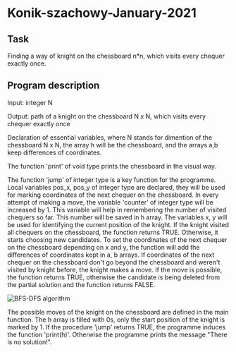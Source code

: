 # Konik-szachowy-January-2021
## Task
Finding a way of knight on the chessboard n*n, which visits every chequer exactly once.

## Program description
Input: integer N

Output: path of a knight on the chessboard N x N, which visits every chequer exactly once

Declaration of essential variables, where N stands for dimention of the chessboard N x N, the array h will be the chessboard, and the arrays a,b keep differences of coordinates.

The function 'print' of void type prints the chessboard in the visual way.

The function 'jump' of integer type is a key function for the programme. Local variables pos_x, pos_y of integer type are declared, they will be used for marking coordinates of the next chequer on the chessboard. In every attempt of making a move, the variable 'counter' of integer type will be increased by 1. This variable will help in remembering the number of visited chequers so far. This number will be saved in h array. The variables x, y will be used for identifying the current position of the knight. If the knight visited all chequers on the chessboard, the function returns TRUE. Otherwise, it starts choosing new candidates. To set the coordinates of the next chequer on the chessboard depending on x and y, the function will add the differences of coordinates kept in a, b arrays. If coordinates of the next chequer on the chessboard don't go beyond the chessboard and weren't visited by knight before, the knight makes a move. If the move is possible, the function returns TRUE, otherwise the candidate is being deleted from the partial solution and the function returns FALSE. 

![BFS-DFS algorithm](https://user-images.githubusercontent.com/121680361/227969386-4af8810b-dc18-41db-a649-b983fb8f4e5a.png)

The possible moves of the knight on the chessboard are defined in the main function. The h array is filled with 0s, only the start position of the knight is marked by 1. If the procedure 'jump' returns TRUE, the programme induces the function 'print(h)'. Otherwise the programme prints the message "There is no solution!".
